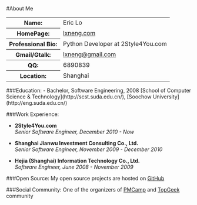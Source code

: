 #About Me
<table>
	<tr>
        <th>Name:</th>
        <td>Eric Lo</td>
    </tr>
    <tr>
        <th>HomePage:</th>
        <td><a href="http://lxneng.com/">lxneng.com</a></td>
    </tr>
    <tr>
        <th>Professional Bio:</th>
        <td>Python Developer at 2Style4You.com</td>
    </tr>
	<tr>
        <th>Gmail/Gtalk:</th>
        <td><a href="mailto:lxneng@gmail.com">lxneng@gmail.com</a></td>
    </tr>
    <tr>
        <th>QQ:</th>
        <td>6890839</td>
    </tr>
    <tr>
        <th>Location:</th>
        <td>Shanghai</td>
    </tr>
</table>
###Education:
- Bachelor, Software Engineering, 2008  
[School of Computer Science & Technology](http://scst.suda.edu.cn/), [Soochow University](http://eng.suda.edu.cn/)

###Work Experience:
- **2Style4You.com**  
*Senior Software Engineer, December 2010 - Now*

- **Shanghai Jianwu Investment Consulting Co., Ltd.**  
*Senior Software Engineer, November 2009 - December 2010*

- **Hejia (Shanghai) Information Technology Co., Ltd.**  
*Software Engineer, June 2008 - November 2009*

###Open Source:
My open source projects are hosted on [GitHub](https://github.com/lxneng)

###Social Community:
One of the organizers of [PMCamp](http://pmcamp.org) and [TopGeek](http://topgeek.org) community